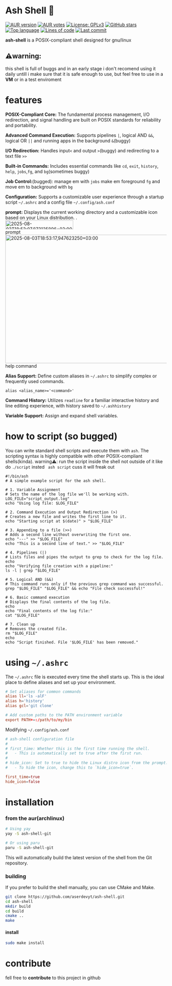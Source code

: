 # Ash Shell 🐚


[![AUR version](https://img.shields.io/aur/version/ash-shell-git)](https://aur.archlinux.org/packages/ash-shell-git)
[![AUR votes](https://img.shields.io/aur/votes/ash-shell-git)](https://aur.archlinux.org/packages/ash-shell-git)
[![License: GPLv3](https://img.shields.io/github/license/aserdevyt/ash-shell)](https://github.com/aserdevyt/ash-shell/blob/main/LICENSE)
[![GitHub stars](https://img.shields.io/github/stars/aserdevyt/ash-shell?style=social)](https://github.com/aserdevyt/ash-shell/stargazers)
[![Top language](https://img.shields.io/github/languages/top/aserdevyt/ash-shell)](https://github.com/aserdevyt/ash-shell)
[![Lines of code](https://img.shields.io/tokei/lines/github/aserdevyt/ash-shell)](https://github.com/aserdevyt/ash-shell)
[![Last commit](https://img.shields.io/github/last-commit/aserdevyt/ash-shell)](https://github.com/aserdevyt/ash-shell/commits/main)

__ash-shell__ is a POSIX-compliant shell designed for gnu/linux 

## ⚠️warning:
this shell is full of buggs and in an early stage i don't recomend using it daily untill i make sure that it is safe enough to use, but feel free to use in a __VM__ or in a test enviroment

# features 
__POSIX-Compliant Core:__  The fundamental process management, I/O redirection, and signal handling are built on POSIX standards for reliability and portability.

__Advanced Command Execution:__ Supports pipelines ```|```, logical AND ```&&```, logical OR ```||``` and running apps in the background ```&```(buggy) 

__I/O Redirection:__ Handles input```<``` and output ```>```(buggy) and redirecting to a text file ```>>```

__Built-in Commands:__  Includes essential commands like ```cd```, ```exit```, ```history```, ```help```, ```jobs```,```fg```, and ```bg```(sometimes buggy)

__Job Control:__(bugged): manage em with ```jobs``` make em foreground ```fg``` and move em to background with ```bg```

__Configuration:__ Supports a customizable user experience through a startup script ```~/.ashrc``` and a config file ```~/.config/ash.conf``` 

__prompt:__  Displays the current working directory and a customizable icon based on your Linux distribution.
.
<br>
<img width="212" height="28" alt="2025-08-03T18:53:07,872125896+03:00" src="https://github.com/user-attachments/assets/a34fc61d-536f-488a-be9c-f7cd4cc4e6b6" />
<br>
prompt
<br>
<img width="1140" height="401" alt="2025-08-03T18:53:17,947623250+03:00" src="https://github.com/user-attachments/assets/550df21f-a69f-4809-b01e-cb2156e4a921" />
<br>
help command
<br>

__Alias Support:__ Define custom aliases in ```~/.ashrc``` to simplify complex or frequently used commands.

```ash
alias <alias_name>='<command>'
```

__Command History:__ Utilizes ```readline``` for a familiar interactive history and line editing experience, with history saved to ```~/.ashhistory``` 

__Variable Support:__ Assign and expand shell variables.

# how to script (so bugged)
You can write standard shell scripts and execute them with ```ash```. The scripting syntax is highly compatible with other POSIX-compliant shells(kinda). warning⚠️: run the script inside the shell not outside of it like do ```./script``` insted ``` ash script``` cuss it will freak out
```ash
#!/bin/ash
# A simple example script for the ash shell.

# 1. Variable Assignment
# Sets the name of the log file we'll be working with.
LOG_FILE="script_output.log"
echo "Using log file: $LOG_FILE"

# 2. Command Execution and Output Redirection (>)
# Creates a new file and writes the first line to it.
echo "Starting script at $(date)" > "$LOG_FILE"

# 3. Appending to a file (>>)
# Adds a second line without overwriting the first one.
echo "---" >> "$LOG_FILE"
echo "This is a second line of text." >> "$LOG_FILE"

# 4. Pipelines (|)
# Lists files and pipes the output to grep to check for the log file.
echo
echo "Verifying file creation with a pipeline:"
ls -l | grep "$LOG_FILE"

# 5. Logical AND (&&)
# This command runs only if the previous grep command was successful.
grep "$LOG_FILE" "$LOG_FILE" && echo "File check successful!"

# 6. Basic command execution
# Displays the final contents of the log file.
echo
echo "Final contents of the log file:"
cat "$LOG_FILE"

# 7. Clean up
# Removes the created file.
rm "$LOG_FILE"
echo
echo "Script finished. File '$LOG_FILE' has been removed."
```

# using ```~/.ashrc```

The ```~/.ashrc``` file is executed every time the shell starts up. This is the ideal place to define aliases and set up your environment.

```conf
# Set aliases for common commands
alias ll='ls -alF'
alias h='history'
alias gcl='git clone'

# Add custom paths to the PATH environment variable
export PATH+=:/path/to/my/bin
```

Modifying ```~/.config/ash.conf```

```conf
# ash-shell configuration file
#
# first_time: Whether this is the first time running the shell.
#   - This is automatically set to true after the first run.
#
# hide_icon: Set to true to hide the Linux distro icon from the prompt.
#   - To hide the icon, change this to `hide_icon=true`.

first_time=true
hide_icon=false
```

# installation

### from the aur(archlinux)

```bash
# Using yay
yay -S ash-shell-git

# Or using paru
paru -S ash-shell-git
```
This will automatically build the latest version of the shell from the Git repository.

### building 

If you prefer to build the shell manually, you can use CMake and Make.

```bash
git clone https://github.com/aserdevyt/ash-shell.git
cd ash-shell
mkdir build
cd build
cmake ..
make
```
#### install
```bash
sudo make install
```
# contribute 

fell free to __contribute__ to this project in github
